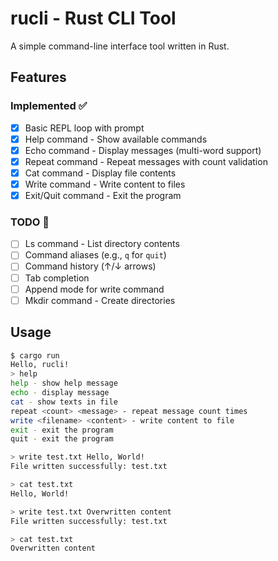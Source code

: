 # rucli - Rust CLI Tool

A simple command-line interface tool written in Rust.

## Features

### Implemented ✅
- [x] Basic REPL loop with prompt
- [x] Help command - Show available commands
- [x] Echo command - Display messages (multi-word support)
- [x] Repeat command - Repeat messages with count validation
- [x] Cat command - Display file contents
- [x] Write command - Write content to files
- [x] Exit/Quit command - Exit the program

### TODO 📝
- [ ] Ls command - List directory contents
- [ ] Command aliases (e.g., `q` for `quit`)
- [ ] Command history (↑/↓ arrows)
- [ ] Tab completion
- [ ] Append mode for write command
- [ ] Mkdir command - Create directories

## Usage

```bash
$ cargo run
Hello, rucli!
> help
help - show help message
echo - display message
cat - show texts in file
repeat <count> <message> - repeat message count times
write <filename> <content> - write content to file
exit - exit the program
quit - exit the program

> write test.txt Hello, World!
File written successfully: test.txt

> cat test.txt
Hello, World!

> write test.txt Overwritten content
File written successfully: test.txt

> cat test.txt
Overwritten content